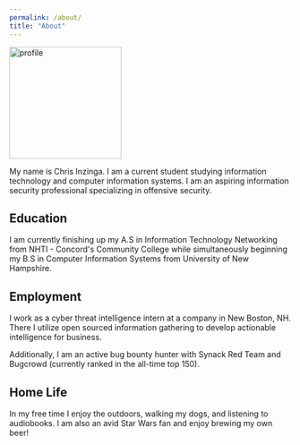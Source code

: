 ```yaml
---
permalink: /about/
title: "About"
---
```


<img src="https://cinzinga.com/assets/images/profile.png" alt="profile" width="200"/>

My name is Chris Inzinga. I am a current student studying information technology and computer information systems. I am an aspiring information security professional specializing in offensive security.

## Education

I am currently finishing up my A.S in Information Technology Networking from NHTI - Concord's Community College while simultaneously beginning my B.S in Computer Information Systems from University of New Hampshire.

## Employment

I work as a cyber threat intelligence intern at a company in New Boston, NH. There I utilize open sourced information gathering to develop actionable intelligence for business.

Additionally, I am an active bug bounty hunter with Synack Red Team and Bugcrowd (currently ranked in the all-time top 150).

## Home Life
In my free time I enjoy the outdoors, walking my dogs, and listening to audiobooks. I am also an avid Star Wars fan and enjoy brewing my own beer!